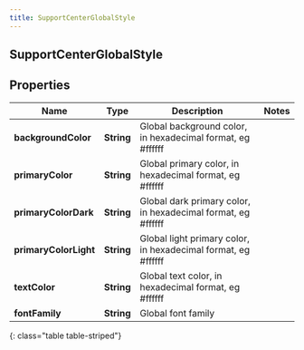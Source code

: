 ```yaml
---
title: SupportCenterGlobalStyle
---
```

## SupportCenterGlobalStyle


## Properties

| Name | Type | Description | Notes |
| ------------ | ------------- | ------------- | ------------- |
| **backgroundColor** | <!----><!---->**String**<!----> | Global background color, in hexadecimal format, eg #ffffff |  |
| **primaryColor** | <!----><!---->**String**<!----> | Global primary color, in hexadecimal format, eg #ffffff |  |
| **primaryColorDark** | <!----><!---->**String**<!----> | Global dark primary color, in hexadecimal format, eg #ffffff |  |
| **primaryColorLight** | <!----><!---->**String**<!----> | Global light primary color, in hexadecimal format, eg #ffffff |  |
| **textColor** | <!----><!---->**String**<!----> | Global text color, in hexadecimal format, eg #ffffff |  |
| **fontFamily** | <!----><!---->**String**<!----> | Global font family |  |
{: class="table table-striped"}



